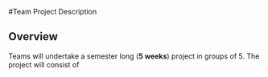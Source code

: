 #Team Project Description

## Overview
Teams will undertake a semester long (**5 weeks**) project in groups of 5. The project will consist of
